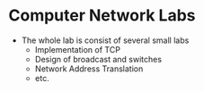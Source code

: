 # Computer Network Labs
- The whole lab is consist of several small labs
  - Implementation of TCP
  - Design of broadcast and switches
  - Network Address Translation
  - etc.
